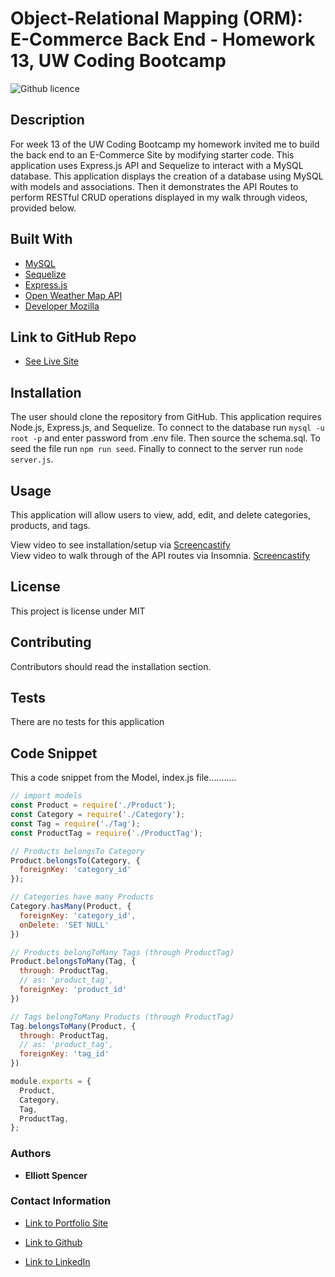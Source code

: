 # Object-Relational Mapping (ORM): E-Commerce Back End - Homework 13, UW Coding Bootcamp

![Github licence](http://img.shields.io/badge/license-MIT-blue.svg)

## Description

For week 13 of the UW Coding Bootcamp my homework invited me to build the back end to an E-Commerce Site by modifying starter code. This application uses Express.js API and Sequelize to interact with a MySQL database. This application displays the creation of a database using MySQL with models and associations. Then it demonstrates the API Routes to perform RESTful CRUD operations displayed in my walk through videos, provided below. 

## Built With

* [MySQL](https://www.mysql.com/)
* [Sequelize](https://sequelize.org/)
* [Express.js](https://expressjs.com/)
* [Open Weather Map API](https://api.openweathermap.org)
* [Developer Mozilla](https://developer.mozilla.org)

## Link to GitHub Repo

* [See Live Site](https://github.com/spencee1315/hw_13)

## Installation 
The user should clone the repository from GitHub. This application requires Node.js, Express.js, and Sequelize. To connect to the database run `mysql -u root -p` and enter password from .env file. Then source the schema.sql. To seed the file run `npm run seed`. Finally to connect to the server run `node server.js`. 

## Usage 
This application will allow users to view, add, edit, and delete categories, products, and tags.

View video to see installation/setup via [Screencastify](https://drive.google.com/file/d/1RurBt3jg12f5Vo3xFSQETzme95zj-lIr/view)<br>
View video to walk through of the API routes via Insomnia. [Screencastify](https://drive.google.com/file/d/1c8ITifjCBoZNJ-cPbqfhG_b75vh_H1LL/view)

## License 
This project is license under MIT

## Contributing 
Contributors should read the installation section. 

## Tests
There are no tests for this application

## Code Snippet
This a code snippet from the Model, index.js file...........

```javascript
// import models
const Product = require('./Product');
const Category = require('./Category');
const Tag = require('./Tag');
const ProductTag = require('./ProductTag');

// Products belongsTo Category
Product.belongsTo(Category, {
  foreignKey: 'category_id'
});

// Categories have many Products
Category.hasMany(Product, {
  foreignKey: 'category_id',
  onDelete: 'SET NULL'
})

// Products belongToMany Tags (through ProductTag)
Product.belongsToMany(Tag, {
  through: ProductTag,
  // as: 'product_tag',
  foreignKey: 'product_id'
})

// Tags belongToMany Products (through ProductTag)
Tag.belongsToMany(Product, {
  through: ProductTag,
  // as: 'product_tag',
  foreignKey: 'tag_id'
})

module.exports = {
  Product,
  Category,
  Tag,
  ProductTag,
};
```

### Authors

* **Elliott Spencer**

### Contact Information

* [Link to Portfolio Site](https://spencee1315.github.io/hw_wk2/)

* [Link to Github](https://github.com/spencee1315)

* [Link to LinkedIn](https://www.linkedin.com/in/elliott-spencer-886a9818/)
